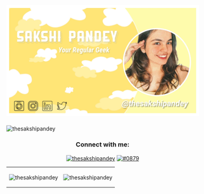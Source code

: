 <h1 align="center">
 <img src="IMG_20210310_152822_572.jpg" />
</h1>

<p align="left"> <img src="https://komarev.com/ghpvc/?username=thesakshipandey&label=Profile%20views&color=0e75b6&style=flat" alt="thesakshipandey" /> </p>

<h3 align="center">Connect with me:</h3>
<p align="center">
<a href="https://twitter.com/thesakshipandey" target="blank"><img align="center" src="https://cdn.jsdelivr.net/npm/simple-icons@3.0.1/icons/twitter.svg" alt="thesakshipandey" height="30" width="40" /></a>
<a href="https://discord.gg/#0879" target="blank"><img align="center" src="https://cdn.jsdelivr.net/npm/simple-icons@3.0.1/icons/discord.svg" alt="#0879" height="30" width="40" /></a>
</p>
<table align="center">
 <tr>
<td><p><img align="center" src="![Sakshi's GitHub stats](https://github-readme-stats.vercel.app/api?username=thesakshipandey&show_icons=true&theme=radical)" alt="thesakshipandey" /></p></td>
<td><p><img align="center" src="https://github-readme-streak-stats.herokuapp.com/?user=thesakshipandey&" alt="thesakshipandey" /></p></td>
</tr>
</table>
